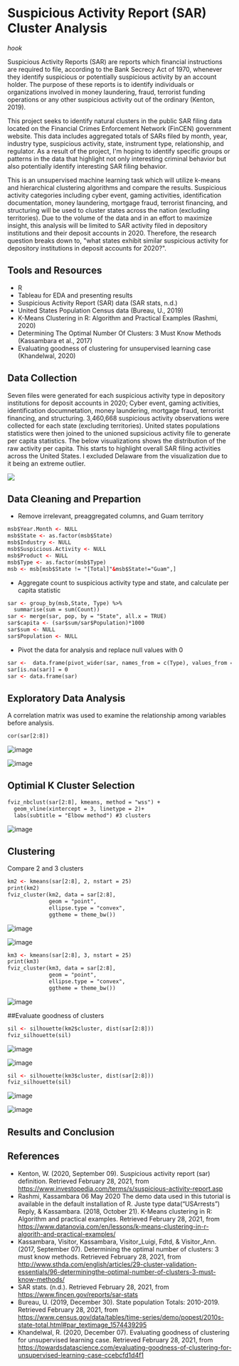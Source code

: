 # Suspicious Activity Report (SAR) Cluster Analysis

*hook*

Suspicious Activity Reports (SAR) are reports which financial instructions are required to file, according to the Bank Secrecy Act of 1970, whenever they identify suspicious or potentially suspicious activity by an account holder. The purpose of these reports is to identify individuals or organizations involved in money laundering, fraud, terrorist funding operations or any other suspicious activity out of the ordinary (Kenton, 2019). 

This project seeks to identify natural clusters in the public SAR filing data located on the Financial Crimes Enforcement Network (FinCEN) government website. This data includes aggregated totals of SARs filed by month, year, industry type, suspicious activity, state, instrument type, relationship, and regulator. As a result of the project, I'm hoping to identify specific groups or patterns in the data that highlight not only interesting criminal behavior but also potentially identify interesting SAR filing behavior. 

This is an unsupervised machine learning task which will utilize k-means and hierarchical clustering algorithms and compare the results. Suspicious activity categories including cyber event, gaming activities, identification documentation, money laundering, mortgage fraud, terrorist financing, and structuring will be used to cluster states across the nation (excluding territories). Due to the volume of the data and in an effort to maximize insight, this analysis will be limited to SAR activity filed in depository institutions and their deposit accounts in 2020. Therefore, the research question breaks down to, "what states exhibit similar suspicious activity for depository institutions in deposit accounts for 2020?".

## Tools and Resources

- R
- Tableau for EDA and presenting results
- Suspicious Activity Report (SAR) data (SAR stats, n.d.)
- United States Population Census data (Bureau, U., 2019)
- K-Means Clustering in R: Algorithm and Practical Examples (Rashmi, 2020)
- Determining The Optimal Number Of Clusters: 3 Must Know Methods (Kassambara et al., 2017)
- Evaluating goodness of clustering for unsupervised learning case (Khandelwal, 2020)

## Data Collection

Seven files were generated for each suspicious activity type in depository institutions for deposit accounts in 2020; Cyber event, gaming activities, identification documnetation, money laundering, mortgage fraud, terrorist financing, and structuring. 3,460,668 suspicious activity observations were collected for each state (excluding territories). United states populations statistics were then joined to the unioned supsicious activity file to generate per capita statistics. The below visualizations shows the distribution of the raw activity per capita. This starts to highlight overall SAR filing activities across the United States. I excluded Delaware from the visualization due to it being an extreme outlier. 

<div class='tableauPlaceholder' id='viz1614638548488' style='position: relative'><noscript><a href='#'><img alt=' ' src='https:&#47;&#47;public.tableau.com&#47;static&#47;images&#47;Su&#47;SuspiciousActivityperCapita&#47;Dashboard1&#47;1_rss.png' style='border: none' /></a></noscript><object class='tableauViz'  style='display:none;'><param name='host_url' value='https%3A%2F%2Fpublic.tableau.com%2F' /> <param name='embed_code_version' value='3' /> <param name='site_root' value='' /><param name='name' value='SuspiciousActivityperCapita&#47;Dashboard1' /><param name='tabs' value='no' /><param name='toolbar' value='yes' /><param name='static_image' value='https:&#47;&#47;public.tableau.com&#47;static&#47;images&#47;Su&#47;SuspiciousActivityperCapita&#47;Dashboard1&#47;1.png' /> <param name='animate_transition' value='yes' /><param name='display_static_image' value='yes' /><param name='display_spinner' value='yes' /><param name='display_overlay' value='yes' /><param name='display_count' value='yes' /><param name='language' value='en' /><param name='filter' value='publish=yes' /></object></div>           
          

## Data Cleaning and Prepartion 

- Remove irrelevant, preaggregated columns, and Guam territory
```html
msb$Year.Month <- NULL
msb$State <- as.factor(msb$State)
msb$Industry <- NULL
msb$Suspicious.Activity <- NULL
msb$Product <- NULL
msb$Type <- as.factor(msb$Type)
msb <- msb[msb$State != "[Total]"&msb$State!="Guam",]
```
- Aggregate count to suspicious activity type and state, and calculate per capita statistic
```html
sar <- group_by(msb,State, Type) %>%
  summarise(sum = sum(Count))
sar <- merge(sar, pop, by = "State", all.x = TRUE)
sar$capita <- (sar$sum/sar$Population)*1000
sar$sum <- NULL
sar$Population <- NULL
```
- Pivot the data for analysis and replace null values with 0
```html
sar <-  data.frame(pivot_wider(sar, names_from = c(Type), values_from = capita))
sar[is.na(sar)] = 0
sar <- data.frame(sar)
```

## Exploratory Data Analysis

A correlation matrix was used to examine the relationship among variables before analysis. 

```html
cor(sar[2:8]) 
```

![image](https://user-images.githubusercontent.com/55027593/109570774-3d86a880-7ab0-11eb-91cb-d99e6798f16a.png)

![image](https://user-images.githubusercontent.com/55027593/109570868-61e28500-7ab0-11eb-9320-97ab0f22ae3e.png)


## Optimial K Cluster Selection

```html
fviz_nbclust(sar[2:8], kmeans, method = "wss") +
  geom_vline(xintercept = 3, linetype = 2)+
  labs(subtitle = "Elbow method") #3 clusters
```
![image](https://user-images.githubusercontent.com/55027593/109571048-ac640180-7ab0-11eb-900b-87bee7f3c572.png)

## Clustering 

Compare 2 and 3 clusters

```html
km2 <- kmeans(sar[2:8], 2, nstart = 25)
print(km2)
fviz_cluster(km2, data = sar[2:8],
             geom = "point",
             ellipse.type = "convex", 
             ggtheme = theme_bw())
```
![image](https://user-images.githubusercontent.com/55027593/109433995-c16d6180-79d8-11eb-9792-307ba873f337.png)

![image](https://user-images.githubusercontent.com/55027593/109433980-b1558200-79d8-11eb-86a5-c8168d9bec02.png)


```html
km3 <- kmeans(sar[2:8], 3, nstart = 25)
print(km3)
fviz_cluster(km3, data = sar[2:8],
             geom = "point",
             ellipse.type = "convex", 
             ggtheme = theme_bw())
```


![image](https://user-images.githubusercontent.com/55027593/109434019-d77b2200-79d8-11eb-9e08-c67750b17917.png)


##Evaluate goodness of clusters


```html
sil <- silhouette(km2$cluster, dist(sar[2:8]))
fviz_silhouette(sil)

```
![image](https://user-images.githubusercontent.com/55027593/109434062-02fe0c80-79d9-11eb-96fa-7ebd79159321.png)

![image](https://user-images.githubusercontent.com/55027593/109434066-06919380-79d9-11eb-9148-2bb1abb3050b.png)

```html
sil <- silhouette(km3$cluster, dist(sar[2:8]))
fviz_silhouette(sil)
```
![image](https://user-images.githubusercontent.com/55027593/109434086-1e691780-79d9-11eb-9861-631973f6090d.png)

![image](https://user-images.githubusercontent.com/55027593/109434076-0f826500-79d9-11eb-92b2-b66aa49e72b5.png)


## Results and Conclusion
## References

- Kenton, W. (2020, September 09). Suspicious activity report (sar) definition. Retrieved February 28, 2021, from https://www.investopedia.com/terms/s/suspicious-activity-report.asp
- Rashmi, Kassambara 06 May 2020 The demo data used in this tutorial is available in the default installation of R. Juste type data(“USArrests”) Reply, &amp; Kassambara. (2018, October 21). K-Means clustering in R: Algorithm and practical examples. Retrieved February 28, 2021, from https://www.datanovia.com/en/lessons/k-means-clustering-in-r-algorith-and-practical-examples/
- Kassambara, Visitor, Kassambara, Visitor_Luigi, Fdtd, &amp; Visitor_Ann. (2017, September 07). Determining the optimal number of clusters: 3 must know methods. Retrieved February 28, 2021, from http://www.sthda.com/english/articles/29-cluster-validation-essentials/96-determiningthe-optimal-number-of-clusters-3-must-know-methods/
- SAR stats. (n.d.). Retrieved February 28, 2021, from https://www.fincen.gov/reports/sar-stats
- Bureau, U. (2019, December 30). State population Totals: 2010-2019. Retrieved February 28, 2021, from https://www.census.gov/data/tables/time-series/demo/popest/2010s-state-total.html#par_textimage_1574439295
- Khandelwal, R. (2020, December 07). Evaluating goodness of clustering for unsupervised learning case. Retrieved February 28, 2021, from https://towardsdatascience.com/evaluating-goodness-of-clustering-for-unsupervised-learning-case-ccebcfd1d4f1
